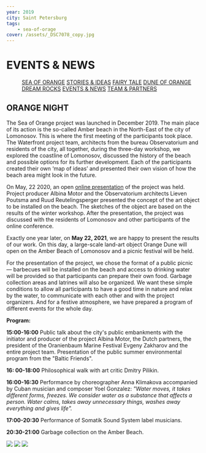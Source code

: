 ```yaml
---
year: 2019
city: Saint Petersburg
tags:
    - sea-of-orage
cover: /assets/_DSC7078_copy.jpg
---
```


# EVENTS & NEWS

<Menu>
<a href="/sea-of-orange">SEA OF ORANGE</a>
<a href="/sea-of-orange/stories-and-ideas">STORIES & IDEAS</a>
<a href="/sea-of-orange/fairytale">FAIRY TALE</a>
<a href="/sea-of-orange/dune-of-orange">DUNE OF ORANGE</a>
<a href="/sea-of-orange/dreamrocks">DREAM ROCKS</a>
<a href="/sea-of-orange/events-and-news">EVENTS & NEWS</a>
<a href="/sea-of-orange/team-and-partners">TEAM & PARTNERS</a>
</Menu>

## ORANGE NIGHT

The Sea of Orange project was launched in December 2019. The main place of its action is the so-called Amber beach in the North-East of the city of Lomonosov. This is where the first meeting of the participants took place. The Waterfront project team, architects from the bureau Observatorium and residents of the city, all together, during the three-day workshop, we explored the coastline of Lomonosov, discussed the history of the beach and possible options for its further development. Each of the participants created their own ‘map of ideas’ and presented their own vision of how the beach area might look in the future.

On May, 22 2020,  an open [online presentation](https://www.youtube.com/watch?v=8fta_muHcm0) of the project was held. Project producer Albina Motor and the Observatorium architects Lieven Poutsma and Ruud Reutelingsperger presented the concept of the art object to be installed on the beach. The sketches of the object are based on the results of the winter workshop. After the presentation, the project was discussed with the residents of Lomonosov and other participants of the online conference.

Exactly one year later, on **May 22, 2021**, we are happy to present the results of our work. On this day, a large-scale land-art object Orange Dune will open on the Amber Beach of Lomonosov and a picnic festival will be held.

For the presentation of the project, we chose the format of a public picnic — barbecues will be installed on the beach and access to drinking water will be provided so that participants can prepare their own food. Garbage collection areas and latrines will also be organized. We want these simple conditions to allow all participants to have a good time in nature and relax by the water, to communicate with each other and with the project organizers. And for a festive atmosphere, we have prepared a program of different events for the whole day.

**Program:**

**15:00-16:00** Public talk about the city's public embankments with the initiator and producer of the project Albina Motor, the Dutch partners, the president of the Oranienbaum Marine Festival Evgeny Zakharov and the entire project team. Presentation of the public summer environmental program from the  "Baltic Friends".

**16: 00-18:00** Philosophical walk with art critic Dmitry Pilikin.

**16:00-16:30** Performance by choreographer Anna Klimakova accompanied by Cuban musician and composer Yoel Gonzalez: *"Water moves, it takes different forms, freezes. We consider water as a substance that affects a person. Water calms, takes away unnecessary things, washes away everything and gives life".*

**17:00-20:30** Performance of Somatik Sound System label musicians.

**20:30-21:00** Garbage collection on the Amber Beach.

<Carousel>
<img src="/assets/DJI_0174 copy.jpg"/>
<img src="/assets/DJI_0188 copy.jpg"/>
<img src="/assets/DJI_0196 copy.jpg"/>    
</Carousel>

